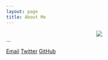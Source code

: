 ```yaml
---
layout: page
title: About Me
---
```


<div align="center">
    <img src ="/assets/?.png"/>
</div>
...


[Email](mailto:a@a.net) [Twitter](https://twitter.com/aa) [GitHub](https://github.com/VirtualAllocEx)
